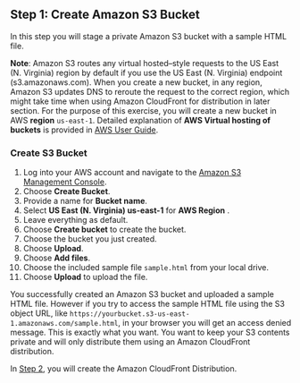 ## Step 1: Create Amazon S3 Bucket

In this step you will stage a private Amazon S3 bucket with a sample HTML file.

**Note**: Amazon S3 routes any virtual hosted–style requests to the US East (N. Virginia) region by default if you use the US East (N. Virginia) endpoint (s3.amazonaws.com). When you create a new bucket, in any region, Amazon S3 updates DNS to reroute the request to the correct region, which might take time when using Amazon CloudFront for distribution in later section. For the purpose of this exercise, you will create a new bucket in AWS **region** `us-east-1`. Detailed explanation of **AWS Virtual hosting of buckets** is provided in [AWS User Guide](https://docs.aws.amazon.com/AmazonS3/latest/userguide/VirtualHosting.html).

### Create S3 Bucket
1. Log into your AWS account and navigate to the [Amazon S3 Management Console](https://s3.console.aws.amazon.com/).
2. Choose **Create Bucket**.
3. Provide a name for **Bucket name**.
4. Select **US East (N. Virginia) us-east-1** for **AWS Region** .
5. Leave everything as default.
6. Choose **Create bucket** to create the bucket.
7. Choose the bucket you just created.
8. Choose **Upload**.
9. Choose **Add files**.
10. Choose the included sample file `sample.html` from your local drive.
11. Choose **Upload** to upload the file.

You successfully created an Amazon S3 bucket and uploaded a sample HTML file. However if you try to access the sample HTML file using the S3 object URL, like `https://yourbucket.s3-us-east-1.amazonaws.com/sample.html`, in your browser you will get an access denied message. This is exactly what you want. You want to keep your S3 contents private and will only distribute them using an Amazon CloudFront distribution.

In [Step 2](../2-Create_CloudFront_Distribution/README.md), you will create the Amazon CloudFront Distribution.
